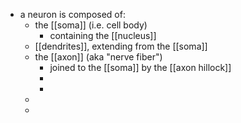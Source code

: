 - a neuron is composed of:
	- the [[soma]] (i.e. cell body)
		- containing the [[nucleus]]
	- [[dendrites]], extending from the [[soma]]
	- the [[axon]] (aka "nerve fiber")
		- joined to the [[soma]] by the [[axon hillock]]
		-
		-
	-
	-